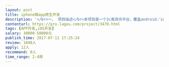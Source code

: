 ```yaml
---                
layout: post       
title: iphone端app原生开发           
description: '</br>一、 项目描述</br>本项目是一个2c类资讯平台，覆盖android／ios／website／wechat四端。除ios端外，其他各端已经进入实质开发。已经具备业务逻辑描述／UI设计稿，后台API正在梳理中。</br></br>二、 主要功能点</br>资讯发布 赛事报名／支付 评论 分享 第三方登录等</br></br>三、ios开发要求</br>所开发app能够满足我方设计需求，能够实现appstore上架，初版上架时无影响使用的重大bug。终端覆盖当前主流iphone手机。</br></br>四、工期要求</br>本项目工期较紧，要求8月5日之前完成初版上架提交。每日应提交工作进度简报。</br>'     
contenturl: https://pro.lagou.com/project/3470.html      
tags: [APP开发,iOS开发]            
salary: 30000-50000元          
publish_time: 2017-07-11 17:25:24         
review: 1848人                   
apply: 12人                   
recommend: 0人                   
time_range: 2-4周              
---                 
```

